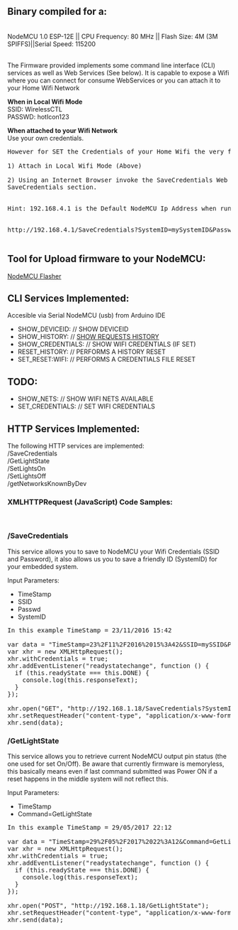 <h2>Binary compiled for a: </h2>
<br>NodeMCU 1.0 ESP-12E || CPU Frequency: 80 MHz || Flash Size: 4M (3M SPIFFS)||Serial Speed: 115200<br><br>

The Firmware provided implements some command line interface (CLI) services as well as Web Services (See below). It is capable to expose a Wifi where you can connect for consume WebServices or you can attach it to your Home Wifi Network<br>

<b>When in Local Wifi Mode</b><br>
SSID: WirelessCTL<br>
PASSWD: hotIcon123<br>

<b>When attached to your Wifi Network</b><br>
Use your own credentials.<br>
<pre>
However for SET the Credentials of your Home Wifi the very first time you will need:<br>
1) Attach in Local Wifi Mode (Above)<br>
2) Using an Internet Browser invoke the SaveCredentials Web Service as described below in 
SaveCredentials section.<br>

Hint: 192.168.4.1 is the Default NodeMCU Ip Address when running in Local Wifi Mode<br>

http://192.168.4.1/SaveCredentials?SystemID=mySystemID&Passwd=myPasswd&SSID=mySSID&TimeStamp=22%2F01%2F2017

</pre>


<h2>Tool for Upload firmware to your NodeMCU:</h2>
<a href="https://github.com/nodemcu/nodemcu-flasher">NodeMCU Flasher</a>


<h2>CLI Services Implemented:</h2>     
Accesible via Serial NodeMCU (usb) from Arduino IDE<br>
<ul>
<li>SHOW_DEVICEID:          //  SHOW DEVICEID</li>
<li>SHOW_HISTORY:           //  <a href="https://github.com/eeijcea/WirelessCTL/blob/master/Firmware/SHOW_HISTORY.png">SHOW REQUESTS HISTORY</a></li> 
<li>SHOW_CREDENTIALS:       //  SHOW WIFI CREDENTIALS (IF SET)</li>
<li>RESET_HISTORY:          //  PERFORMS A HISTORY RESET</li>
<li>SET_RESET:WIFI:         //  PERFORMS A CREDENTIALS FILE RESET</li>
</ul>

<h2>TODO:</h2>
<ul>
<li>SHOW_NETS:              //  SHOW WIFI NETS AVAILABLE</li>
<li>SET_CREDENTIALS:        //  SET WIFI CREDENTIALS</li>
</ul>


<h2>HTTP Services Implemented:</h2>

The following HTTP services are implemented: <br>
  /SaveCredentials       <br>
  /GetLightState         <br>
  /SetLightsOn           <br>
  /SetLightsOff          <br>
  /getNetworksKnownByDev <br>


<h3>XMLHTTPRequest (JavaScript) Code Samples:</h3><br>

<h3><b>/SaveCredentials</b></h3>
<p>This service allows you to save to NodeMCU your Wifi Credentials (SSID and Password), it also allows us you to save a friendly ID (SystemID) for your embedded system.</p><p>Input Parameters:</p>
<ul>
<li>TimeStamp</li>
<li>SSID</li>
<li>Passwd</li>
<li>SystemID</li>
</ul>

<pre>
In this example TimeStamp = 23/11/2016 15:42

var data = "TimeStamp=23%2F11%2F2016%2015%3A42&SSID=mySSID&Passwd=myPasswd&SystemID=mySystemID";
var xhr = new XMLHttpRequest();
xhr.withCredentials = true;
xhr.addEventListener("readystatechange", function () {
  if (this.readyState === this.DONE) {
    console.log(this.responseText);
  }
});

xhr.open("GET", "http://192.168.1.18/SaveCredentials?SystemID=mySystemID&Passwd=myPasswd&SSID=mySSID&TimeStamp=22%2F01%2F2017");
xhr.setRequestHeader("content-type", "application/x-www-form-urlencoded");
xhr.send(data);
</pre>

<h3><b>/GetLightState</b></h3>
<p>This service allows you to retrieve current NodeMCU output pin status (the one used for set On/Off). Be aware that currently firmware is memoryless, this basically means even if last command submitted was Power ON if a reset happens in the middle system will not reflect this.</p>
<p>Input Parameters:</p>
<ul>
<li>TimeStamp</li>
<li>Command=GetLightState</li>
</ul>

<pre>
In this example TimeStamp = 29/05/2017 22:12

var data = "TimeStamp=29%2F05%2F2017%2022%3A12&Command=GetLightState";
var xhr = new XMLHttpRequest();
xhr.withCredentials = true;
xhr.addEventListener("readystatechange", function () {
  if (this.readyState === this.DONE) {
    console.log(this.responseText);
  }
});

xhr.open("POST", "http://192.168.1.18/GetLightState");
xhr.setRequestHeader("content-type", "application/x-www-form-urlencoded");
xhr.send(data);
</pre>

